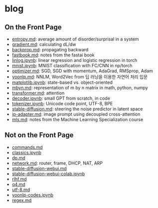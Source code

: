# blog

## On the Front Page

- [entropy.md](https://github.com/star-bits/blog/blob/main/entropy.md): average amount of disorder/surprisal in a system
- [gradient.md](https://github.com/star-bits/blog/blob/main/gradient.md): calculating dL/dw
- [backprop.md](https://github.com/star-bits/blog/blob/main/backprop.md): propagating backward
- [fastbook.md](https://github.com/star-bits/blog/blob/main/fastbook.md): notes from the fastai book
- [linlog.ipynb](https://github.com/star-bits/blog/blob/main/linlog.ipynb): linear regression and logistic regression in torch
- [mnist.ipynb](https://github.com/star-bits/blog/blob/main/mnist.ipynb): MNIST classification with FC/CNN in np/torch
- [optimizer.md](https://github.com/star-bits/blog/blob/main/optimizer.md): SGD, SGD with momentum, AdaGrad, RMSprop, Adam
- [yoonlp.md](https://github.com/star-bits/blog/blob/main/yoonlp.md): NNLM, Word2Vec from 딥 러닝을 이용한 자연어 처리 입문
- [matplotlib.ipynb](https://github.com/star-bits/blog/blob/main/matplotlib.ipynb): state-based vs. object-oriented
- [mbyn.md](https://github.com/star-bits/blog/blob/main/mbyn.md): representation of m by n matrix in math, python, numpy
- [transformer.md](https://github.com/star-bits/blog/blob/main/transformer.md): attention
- [decoder.ipynb](https://github.com/star-bits/blog/blob/main/decoder.ipynb): small GPT from scratch, in code
- [tokenizer.ipynb](https://github.com/star-bits/blog/blob/main/tokenizer.ipynb): Unicode code point, UTF-8, BPE
- [stable-diffusion.md](https://github.com/star-bits/blog/blob/main/stable-diffusion.md): steering the noise predictor in latent space
- [ip-adapter.md](https://github.com/star-bits/blog/blob/main/ip-adapter.md): image prompt using decoupled cross-attention
- [mls.md](https://github.com/star-bits/blog/blob/main/mls.md): notes from the Machine Learning Specialization course

## Not on the Front Page

- [commands.md](https://github.com/star-bits/blog/blob/main/commands.md)
- [classics.ipynb](https://github.com/star-bits/blog/blob/main/classics.ipynb)
- [dp.md](https://github.com/star-bits/blog/blob/main/dp.md)
- [network.md](https://github.com/star-bits/blog/blob/main/network.md): router, frame, DHCP, NAT, ARP
- [stable-diffusion-webui.md](https://github.com/star-bits/blog/blob/main/stable-diffusion-webui.md)
- [stable-diffusion-webui-colab.ipynb](https://github.com/star-bits/blog/blob/main/stable-diffusion-webui-colab.ipynb)
- [rlhf.md](https://github.com/star-bits/blog/blob/main/rlhf.md)
- [q4.md](https://github.com/star-bits/blog/blob/main/q4.md)
- [utf-8.md](https://github.com/star-bits/blog/blob/main/utf-8.md)
- [yoonlp-codes.ipynb](https://github.com/star-bits/blog/blob/main/yoonlp-codes.ipynb)
- [regex.md](https://github.com/star-bits/blog/blob/main/regex.md)
